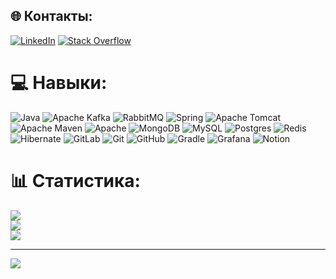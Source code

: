 
## 🌐 Контакты:
[![LinkedIn](https://img.shields.io/badge/LinkedIn-%230077B5.svg?logo=linkedin&logoColor=white)](https://linkedin.com/in/roman-mizilin) [![Stack Overflow](https://img.shields.io/badge/-Stackoverflow-FE7A16?logo=stack-overflow&logoColor=white)](https://stackoverflow.com/users/21936337) 

# 💻 Навыки:
![Java](https://img.shields.io/badge/java-%23ED8B00.svg?style=flat-square&logo=openjdk&logoColor=white) ![Apache Kafka](https://img.shields.io/badge/Apache%20Kafka-000?style=flat-square&logo=apachekafka) ![RabbitMQ](https://img.shields.io/badge/rabbitmq-FF6600?style=flat-square&logo=rabbitmq&logoColor=white) ![Spring](https://img.shields.io/badge/spring-%236DB33F.svg?style=flat-square&logo=spring&logoColor=white) ![Apache Tomcat](https://img.shields.io/badge/apache%20tomcat-%23F8DC75.svg?style=flat-square&logo=apache-tomcat&logoColor=black) ![Apache Maven](https://img.shields.io/badge/Apache%20Maven-C71A36?style=flat-square&logo=Apache%20Maven&logoColor=white) ![Apache](https://img.shields.io/badge/apache-%23D42029.svg?style=flat-square&logo=apache&logoColor=white) ![MongoDB](https://img.shields.io/badge/MongoDB-%234ea94b.svg?style=flat-square&logo=mongodb&logoColor=white) ![MySQL](https://img.shields.io/badge/mysql-4479A1.svg?style=flat-square&logo=mysql&logoColor=white) ![Postgres](https://img.shields.io/badge/postgres-%23316192.svg?style=flat-square&logo=postgresql&logoColor=white) ![Redis](https://img.shields.io/badge/redis-%23DD0031.svg?style=flat-square&logo=redis&logoColor=white) ![Hibernate](https://img.shields.io/badge/Hibernate-59666C?style=flat-square&logo=Hibernate&logoColor=white) ![GitLab](https://img.shields.io/badge/gitlab-%23181717.svg?style=flat-square&logo=gitlab&logoColor=white) ![Git](https://img.shields.io/badge/git-%23F05033.svg?style=flat-square&logo=git&logoColor=white) ![GitHub](https://img.shields.io/badge/github-%23121011.svg?style=flat-square&logo=github&logoColor=white) ![Gradle](https://img.shields.io/badge/Gradle-02303A.svg?style=flat-square&logo=Gradle&logoColor=white) ![Grafana](https://img.shields.io/badge/grafana-%23F46800.svg?style=flat-square&logo=grafana&logoColor=white) ![Notion](https://img.shields.io/badge/Notion-%23000000.svg?style=flat-square&logo=notion&logoColor=white)
# 📊 Статистика:
![](https://github-readme-stats.vercel.app/api?username=mizilinrv&theme=transparent&hide_border=true&include_all_commits=true&count_private=false)<br/>
![](https://github-readme-streak-stats.herokuapp.com/?user=mizilinrv&theme=transparent&hide_border=true)<br/>
![](https://github-readme-stats.vercel.app/api/top-langs/?username=mizilinrv&theme=transparent&hide_border=true&include_all_commits=true&count_private=false&layout=compact)

---
[![](https://visitcount.itsvg.in/api?id=mizilinrv&icon=0&color=1)](https://visitcount.itsvg.in)

